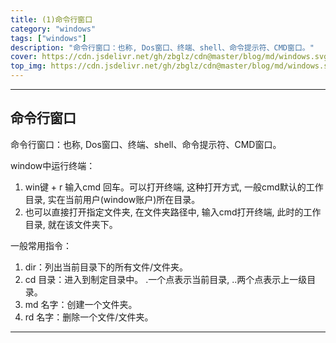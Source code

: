 ```yaml
---
title: (1)命令行窗口
category: "windows"
tags: ["windows"]
description: "命令行窗口：也称, Dos窗口、终端、shell、命令提示符、CMD窗口。"
cover: https://cdn.jsdelivr.net/gh/zbglz/cdn@master/blog/md/windows.svg
top_img: https://cdn.jsdelivr.net/gh/zbglz/cdn@master/blog/md/windows.svg
---
```


***

## 命令行窗口

命令行窗口：也称, Dos窗口、终端、shell、命令提示符、CMD窗口。

window中运行终端：
1. win键 + r 输入cmd 回车。可以打开终端, 这种打开方式, 一般cmd默认的工作目录, 实在当前用户(window账户)所在目录。
2. 也可以直接打开指定文件夹, 在文件夹路径中, 输入cmd打开终端, 此时的工作目录, 就在该文件夹下。

一般常用指令：
1. dir：列出当前目录下的所有文件/文件夹。
2. cd 目录：进入到制定目录中。 .一个点表示当前目录,  ..两个点表示上一级目录。
3. md 名字：创建一个文件夹。
4. rd 名字：删除一个文件/文件夹。

***
